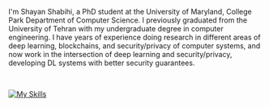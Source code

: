<!-- [![Top Langs](https://github-readme-stats.vercel.app/api/top-langs/?username=shaihish&layout=compact&card_width=350&langs_count=8&hide=css,html,jupyter,%20notebook,javascript,tex,Assembly,Makefile&theme=synthwave)](https://github.com/anuraghazra/github-readme-stats) -->


<!-- [![Shayan Shabihi's stats](https://github-readme-stats.vercel.app/api?username=shaihish&theme=synthwave&card_width=360&count_private=true&include_all_commits=true&show_icons=true)] -->

<!-- [![Shayan Shabihi's GitHub stats](https://github-readme-stats.vercel.app/api?username=shabihish)](https://github.com/anuraghazra/github-readme-stats) -->

<!-- ![Shayan Shabihi's GitHub stats](https://github-readme-stats.vercel.app/api?username=shabihish&theme=synthwave&card_width=360&count_private=true&include_all_commits=true&show_icons=true) -->

<p align="justify" style="font-family:Arial, sans-serif;">
<!-- I'm Shayan Shabihi, now a senior student in CE at the University of Tehran (UT). I've so far had a very pleasing time during my undergraduate studies, and am currently seeking more opportunities to grow and influence my community. -->

I'm Shayan Shabihi, a PhD student at the University of Maryland, College Park Department of Computer Science. I previously graduated from the University of Tehran with my undergraduate degree in computer engineering. 
I have years of experience doing research in different areas of deep learning, blockchains, and security/privacy of computer systems, and now work in the intersection of deep learning and security/privacy, developing DL systems with better security guarantees.
</p>
<br>

[![My Skills](https://skillicons.dev/icons?i=java,py,go,cpp,c,nodejs,git,css,html,tensorflow,pytorch,docker,ros,mysql,bash,androidstudio,eclipse,idea&perline=9)](https://skillicons.dev)


<!--
**shabihish/shabihish** is a ✨ _special_ ✨ repository because its `README.md` (this file) appears on your GitHub profile.

Here are some ideas to get you started:

- 🔭 I’m currently working on ...
- 🌱 I’m currently learning ...
- 👯 I’m looking to collaborate on ...
- 🤔 I’m looking for help with ...
- 💬 Ask me about ...
- 📫 How to reach me: ...
- 😄 Pronouns: ...
- ⚡ Fun fact: ...
-->
